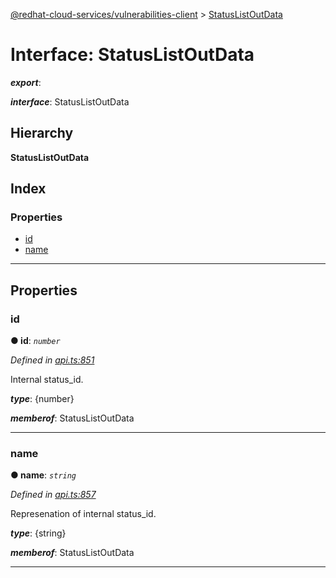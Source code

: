 [@redhat-cloud-services/vulnerabilities-client](../README.md) > [StatusListOutData](../interfaces/statuslistoutdata.md)

# Interface: StatusListOutData

*__export__*: 

*__interface__*: StatusListOutData

## Hierarchy

**StatusListOutData**

## Index

### Properties

* [id](statuslistoutdata.md#id)
* [name](statuslistoutdata.md#name)

---

## Properties

<a id="id"></a>

###  id

**● id**: *`number`*

*Defined in [api.ts:851](https://github.com/RedHatInsights/javascript-clients/blob/master/packages/vulnerabilities/api.ts#L851)*

Internal status\_id.

*__type__*: {number}

*__memberof__*: StatusListOutData

___
<a id="name"></a>

###  name

**● name**: *`string`*

*Defined in [api.ts:857](https://github.com/RedHatInsights/javascript-clients/blob/master/packages/vulnerabilities/api.ts#L857)*

Represenation of internal status\_id.

*__type__*: {string}

*__memberof__*: StatusListOutData

___

